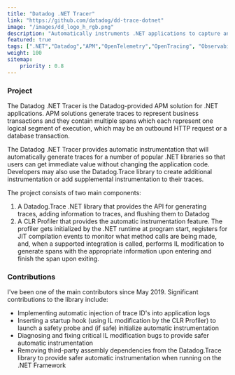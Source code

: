 ```yaml
---
title: "Datadog .NET Tracer"
link: "https://github.com/datadog/dd-trace-dotnet"
image: "/images/dd_logo_h_rgb.png"
description: "Automatically instruments .NET applications to capture and send traces to Datadog."
featured: true
tags: [".NET","Datadog","APM","OpenTelemetry","OpenTracing", "Observability"]
weight: 100
sitemap: 
    priority : 0.8
---
```


### Project
The Datadog .NET Tracer is the Datadog-provided APM solution for .NET applications. APM solutions generate traces to represent business transactions and they contain multiple spans which each represent one logical segment of execution, which may be an outbound HTTP request or a database transaction.

The Datadog .NET Tracer provides automatic instrumentation that will automatically generate traces for a number of popular .NET libraries so that users can get immediate value without changing the application code. Developers may also use the Datadog.Trace library to create additional instrumentation or add supplemental instrumentation to their traces.

The project consists of two main components:
1. A Datadog.Trace .NET library that provides the API for generating traces, adding information to traces, and flushing them to Datadog
2. A CLR Profiler that provides the automatic instrumentation feature. The profiler gets initialized by the .NET runtime at program start, registers for JIT compilation events to monitor what method calls are being made, and, when a supported integration is called, performs IL modification to generate spans with the appropriate information upon entering and finish the span upon exiting.

### Contributions
I've been one of the main contributors since May 2019. Significant contributions to the library include:
- Implementing automatic injection of trace ID's into application logs
- Inserting a startup hook (using IL modification by the CLR Profiler) to launch a safety probe and (if safe) initialize automatic instrumentation
- Diagnosing and fixing critical IL modification bugs to provide safer automatic instrumentation
- Removing third-party assembly dependencies from the Datadog.Trace library to provide safer automatic instrumentation when running on the .NET Framework
